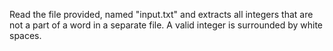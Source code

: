 Read the file provided, named "input.txt" and extracts all integers that are not a part of a word in a separate file. A valid integer is surrounded by white spaces.
